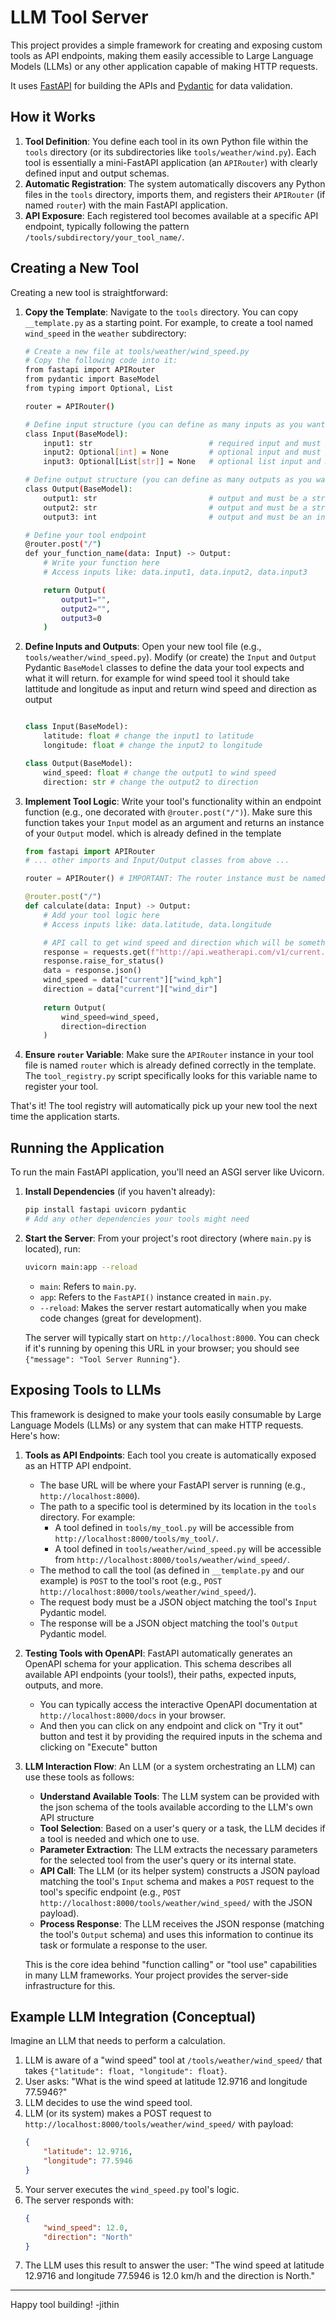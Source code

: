 # LLM Tool Server

This project provides a simple framework for creating and exposing custom tools as API endpoints, making them easily accessible to Large Language Models (LLMs) or any other application capable of making HTTP requests.

It uses [FastAPI](https://fastapi.tiangolo.com/) for building the APIs and [Pydantic](https://docs.pydantic.dev/) for data validation.

## How it Works

1.  **Tool Definition**: You define each tool in its own Python file within the `tools` directory (or its subdirectories like `tools/weather/wind.py`). Each tool is essentially a mini-FastAPI application (an `APIRouter`) with clearly defined input and output schemas.
2.  **Automatic Registration**: The system automatically discovers any Python files in the `tools` directory, imports them, and registers their `APIRouter` (if named `router`) with the main FastAPI application.
3.  **API Exposure**: Each registered tool becomes available at a specific API endpoint, typically following the pattern `/tools/subdirectory/your_tool_name/`.

## Creating a New Tool

Creating a new tool is straightforward:

1.  **Copy the Template**: Navigate to the `tools` directory. You can copy `__template.py` as a starting point. For example, to create a tool named `wind_speed` in the `weather` subdirectory:
    ```bash
    # Create a new file at tools/weather/wind_speed.py
    # Copy the following code into it:
    from fastapi import APIRouter
    from pydantic import BaseModel
    from typing import Optional, List

    router = APIRouter()

    # Define input structure (you can define as many inputs as you want)
    class Input(BaseModel):
        input1: str                          # required input and must be a string
        input2: Optional[int] = None         # optional input and must be an integer
        input3: Optional[List[str]] = None   # optional list input and must be a list of strings

    # Define output structure (you can define as many outputs as you want)
    class Output(BaseModel):
        output1: str                         # output and must be a string
        output2: str                         # output and must be a string
        output3: int                         # output and must be an integer

    # Define your tool endpoint
    @router.post("/")
    def your_function_name(data: Input) -> Output:
        # Write your function here
        # Access inputs like: data.input1, data.input2, data.input3
    
        return Output(
            output1="",
            output2="",
            output3=0
        )
    ```

2.  **Define Inputs and Outputs**:
    Open your new tool file (e.g., `tools/weather/wind_speed.py`).
    Modify (or create) the `Input` and `Output` Pydantic `BaseModel` classes to define the data your tool expects and what it will return.
    for example for wind speed tool it should take lattitude and longitude as input and return wind speed and direction as output
    ```python

    class Input(BaseModel):
        latitude: float # change the input1 to latitude
        longitude: float # change the input2 to longitude

    class Output(BaseModel):
        wind_speed: float # change the output1 to wind speed
        direction: str # change the output2 to direction
    ```

3.  **Implement Tool Logic**:
    Write your tool's functionality within an endpoint function (e.g., one decorated with `@router.post("/")`). Make sure this function takes your `Input` model as an argument and returns an instance of your `Output` model. which is already defined in the template
    ```python
    from fastapi import APIRouter
    # ... other imports and Input/Output classes from above ...

    router = APIRouter() # IMPORTANT: The router instance must be named 'router'

    @router.post("/")
    def calculate(data: Input) -> Output:
        # Add your tool logic here
        # Access inputs like: data.latitude, data.longitude

        # API call to get wind speed and direction which will be something like this
        response = requests.get(f"http://api.weatherapi.com/v1/current.json?key=YOUR_API_KEY&q={data.latitude},{data.longitude}")
        response.raise_for_status()
        data = response.json()
        wind_speed = data["current"]["wind_kph"]
        direction = data["current"]["wind_dir"]
        
        return Output(
            wind_speed=wind_speed,
            direction=direction
        )
    ```

4.  **Ensure `router` Variable**: Make sure the `APIRouter` instance in your tool file is named `router` which is already defined correctly in the template. The `tool_registry.py` script specifically looks for this variable name to register your tool.

That's it! The tool registry will automatically pick up your new tool the next time the application starts.

## Running the Application

To run the main FastAPI application, you'll need an ASGI server like Uvicorn.

1.  **Install Dependencies** (if you haven't already):
    ```bash
    pip install fastapi uvicorn pydantic
    # Add any other dependencies your tools might need
    ```
 

2.  **Start the Server**:
    From your project's root directory (where `main.py` is located), run:
    ```bash
    uvicorn main:app --reload
    ```
    *   `main`: Refers to `main.py`.
    *   `app`: Refers to the `FastAPI()` instance created in `main.py`.
    *   `--reload`: Makes the server restart automatically when you make code changes (great for development).

    The server will typically start on `http://localhost:8000`. You can check if it's running by opening this URL in your browser; you should see `{"message": "Tool Server Running"}`.

## Exposing Tools to LLMs

This framework is designed to make your tools easily consumable by Large Language Models (LLMs) or any system that can make HTTP requests. Here's how:

1.  **Tools as API Endpoints**:
    Each tool you create is automatically exposed as an HTTP API endpoint.
    *   The base URL will be where your FastAPI server is running (e.g., `http://localhost:8000`).
    *   The path to a specific tool is determined by its location in the `tools` directory. For example:
        *   A tool defined in `tools/my_tool.py` will be accessible from `http://localhost:8000/tools/my_tool/`.
        *   A tool defined in `tools/weather/wind_speed.py` will be accessible from `http://localhost:8000/tools/weather/wind_speed/`.
    *   The method to call the tool (as defined in `__template.py` and our example) is `POST` to the tool's root (e.g., `POST http://localhost:8000/tools/weather/wind_speed/`).
    *   The request body must be a JSON object matching the tool's `Input` Pydantic model.
    *   The response will be a JSON object matching the tool's `Output` Pydantic model.

2.  **Testing Tools with OpenAPI**:
    FastAPI automatically generates an OpenAPI schema for your application. This schema describes all available API endpoints (your tools!), their paths, expected inputs, outputs, and more.
    *   You can typically access the interactive OpenAPI documentation at `http://localhost:8000/docs` in your browser.
    *  And then you can click on any endpoint and click on "Try it out" button and test it by providing the required inputs in the schema and clicking on "Execute" button

3.  **LLM Interaction Flow**:
    An LLM (or a system orchestrating an LLM) can use these tools as follows:
    *   **Understand Available Tools**: The LLM system can be provided with the json schema of the tools available according to the LLM's own API structure
    *   **Tool Selection**: Based on a user's query or a task, the LLM decides if a tool is needed and which one to use.
    *   **Parameter Extraction**: The LLM extracts the necessary parameters for the selected tool from the user's query or its internal state.
    *   **API Call**: The LLM (or its helper system) constructs a JSON payload matching the tool's `Input` schema and makes a `POST` request to the tool's specific endpoint (e.g., `POST http://localhost:8000/tools/weather/wind_speed/` with the JSON payload).
    *   **Process Response**: The LLM receives the JSON response (matching the tool's `Output` schema) and uses this information to continue its task or formulate a response to the user.

    This is the core idea behind "function calling" or "tool use" capabilities in many LLM frameworks. Your project provides the server-side infrastructure for this.

## Example LLM Integration (Conceptual)

Imagine an LLM that needs to perform a calculation.

1.  LLM is aware of a "wind speed" tool at `/tools/weather/wind_speed/` that takes `{"latitude": float, "longitude": float}`.
2.  User asks: "What is the wind speed at latitude 12.9716 and longitude 77.5946?"
3.  LLM decides to use the wind speed tool.
4.  LLM (or its system) makes a POST request to `http://localhost:8000/tools/weather/wind_speed/` with payload:
    ```json
    {
        "latitude": 12.9716,
        "longitude": 77.5946
    }
    ```
5.  Your server executes the `wind_speed.py` tool's logic.
6.  The server responds with:
    ```json
    {
        "wind_speed": 12.0,
        "direction": "North"
    }
    ```
7.  The LLM uses this result to answer the user: "The wind speed at latitude 12.9716 and longitude 77.5946 is 12.0 km/h and the direction is North."

---

Happy tool building!
-jithin
